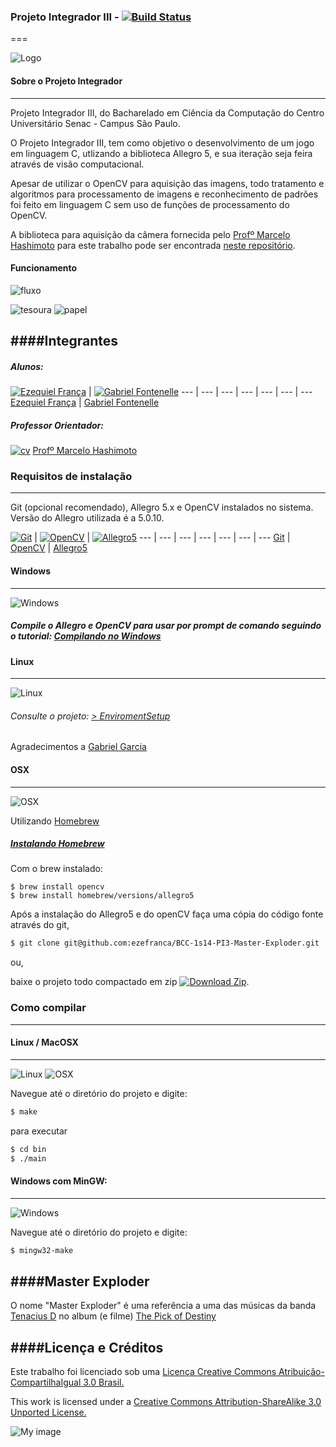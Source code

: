 ### Projeto Integrador III - [![Build Status](http://img.shields.io/travis/ezefranca/BCC-1s14-PI3-Master-Exploder.svg?style=flat)](https://travis-ci.org/ezefranca/BCC-1s14-PI3-Master-Exploder)
===

![Logo](https://raw.githubusercontent.com/ezefranca/BCC-1s14-PI3-Master-Exploder/master/bin/assets/image/intro/logo2.jpg)
#### Sobre o Projeto Integrador
---------------------
Projeto Integrador III, do Bacharelado em Ciência da Computação do Centro Universitário Senac - Campus São Paulo. 

O Projeto Integrador III, tem como objetivo o desenvolvimento de um jogo em linguagem C, utlizando a biblioteca Allegro 5, e sua iteração seja feira através de visão computacional.

Apesar de utilizar o OpenCV para aquisição das imagens, todo tratamento e algoritmos para processamento de imagens e reconhecimento de padrões foi feito em linguagem C sem uso de funções de processamento do OpenCV.

A biblioteca para aquisição da câmera fornecida pelo [Profº Marcelo Hashimoto](https://www.github.com/mhsenac) para este trabalho pode ser encontrada [neste repositório](https://github.com/senacbcc/Hashimoto-Camera-lib).


#### Funcionamento

![fluxo](https://raw.githubusercontent.com/ezefranca/BCC-1s14-PI3-Master-Exploder/master/banca/src/artigo/fluxo.png)

![tesoura](https://raw.githubusercontent.com/ezefranca/BCC-1s14-PI3-Master-Exploder/master/banca/src/artigo/tesoura-artigo.png)
![papel](https://raw.githubusercontent.com/ezefranca/BCC-1s14-PI3-Master-Exploder/master/banca/src/artigo/papel-artigo.png)

####Integrantes
---------------------
##### Alunos:

[![Ezequiel França](https://0.gravatar.com/avatar/3b4da2efb9fda1566a2907dd551fc907?d=https%3A%2F%2Fidenticons.github.com%2F3a716d3607e5bf63ee1c167fa81c8f5d.png&r=x&s=50)](https://github.com/ezefranca) | [![Gabriel Fontenelle](https://avatars2.githubusercontent.com/u/3775677?s=50)](https://github.com/OdnaropX)
--- | --- | --- | --- | --- | --- | ---
[Ezequiel França](github.com/ezefranca) | [Gabriel Fontenelle](https://github.com/OdnaropX)

##### Professor Orientador:

[![cv](http://gediscursivos.files.wordpress.com/2012/12/lattes.png?w=869)](http://lattes.cnpq.br/5909154335340519)  [Profº Marcelo Hashimoto](https://www.github.com/mhsenac)


### Requisitos de instalação
----------------------

Git (opcional recomendado), Allegro 5.x e OpenCV instalados no sistema. Versão do Allegro utilizada é a 5.0.10.

[![Git](https://raw.githubusercontent.com/ezefranca/BCC-1s14-PI3-Master-Exploder/master/others/travis/git.png)](http://git-scm.com/) | [![OpenCV](https://raw.githubusercontent.com/ezefranca/BCC-1s14-PI3-Master-Exploder/master/others/travis/opencv-logo.png)](http://www.opencv.org/) | [![Allegro5](https://raw.githubusercontent.com/ezefranca/BCC-1s14-PI3-Master-Exploder/master/others/travis/allegro-logo.png)](http://alleg.sourceforge.net/)
--- | --- | --- | --- | --- | --- | ---
[Git](http://git-scm.com/) | [OpenCV](http://www.opencv.org/) | [Allegro5](http://alleg.sourceforge.net/)


#### Windows
-----------------------
![Windows](https://raw.githubusercontent.com/ezefranca/BCC-1s14-PI3-Master-Exploder/master/others/travis/windows.png)

##### Compile o Allegro e OpenCV para usar por prompt de comando seguindo o tutorial: [Compilando no Windows](https://github.com/ezefranca/BCC-1s14-PI3-Master-Exploder/wiki/Compila%C3%A7%C3%A3o-e-Instala%C3%A7%C3%A3o-Allegro-5-e-OpenCV-no-Windows)


#### Linux
-----------------------
![Linux](https://raw.githubusercontent.com/ezefranca/BCC-1s14-PI3-Master-Exploder/master/others/travis/linux.png)

###### Consulte o projeto: [> EnviromentSetup](https://github.com/senacbcc/OpenCV-Allegro5-InstallScript)
Agradecimentos a [Gabriel Garcia](https://github.com/GabrielGarcia1)

#### OSX
--------
![OSX](https://raw.githubusercontent.com/ezefranca/BCC-1s14-PI3-Master-Exploder/master/others/travis/osx.png)

Utilizando [Homebrew](https://github.com/Homebrew/homebrew)

##### [Instalando Homebrew](https://github.com/Homebrew/homebrew.wiki.git)

Com o brew instalado:

```
$ brew install opencv
$ brew install homebrew/versions/allegro5
```

Após a instalação do Allegro5 e do openCV faça uma cópia do código fonte através do git,

```bash
$ git clone git@github.com:ezefranca/BCC-1s14-PI3-Master-Exploder.git
```
ou, 

baixe o projeto todo compactado em zip [![Download Zip](https://raw.github.com/ezefranca/BCC-1s14-PI3-Master-Exploder/master/travis-install/zip-download.png)](https://github.com/ezefranca/BCC-1s14-PI3-Master-Exploder/archive/master.zip).


### Como compilar
---------------------------



#### Linux / MacOSX
----------------------------
![Linux](https://raw.githubusercontent.com/ezefranca/BCC-1s14-PI3-Master-Exploder/master/others/travis/linux.png)
![OSX](https://raw.githubusercontent.com/ezefranca/BCC-1s14-PI3-Master-Exploder/master/others/travis/osx.png)


Navegue até o diretório do projeto e digite:

```bash
$ make
```
para executar

```bash
$ cd bin
$ ./main
```

#### Windows com MinGW:
-----------------------------
![Windows](https://raw.githubusercontent.com/ezefranca/BCC-1s14-PI3-Master-Exploder/master/others/travis/windows.png)

Navegue até o diretório do projeto e digite:

```bash
$ mingw32-make
```

####Master Exploder
-----------------

O nome "Master Exploder" é uma referência a uma das músicas da banda [Tenacius D](http://en.wikipedia.org/wiki/Tenacious_D) no album (e filme) [The Pick of Destiny](http://en.wikipedia.org/wiki/The_Pick_of_Destiny)


####Licença e Créditos
----------------------

Este trabalho foi licenciado sob uma [Licença Creative Commons Atribuição-CompartilhaIgual 3.0 Brasil.](http://creativecommons.org/choose/results-one?license_code=by-sa&jurisdiction=br&version=2.5&lang=pt_BR)

This work is licensed under a [Creative Commons Attribution-ShareAlike 3.0 Unported License.](http://creativecommons.org/licenses/by-sa/3.0/)

![My image](http://i.creativecommons.org/l/by-sa/3.0/88x31.png)


